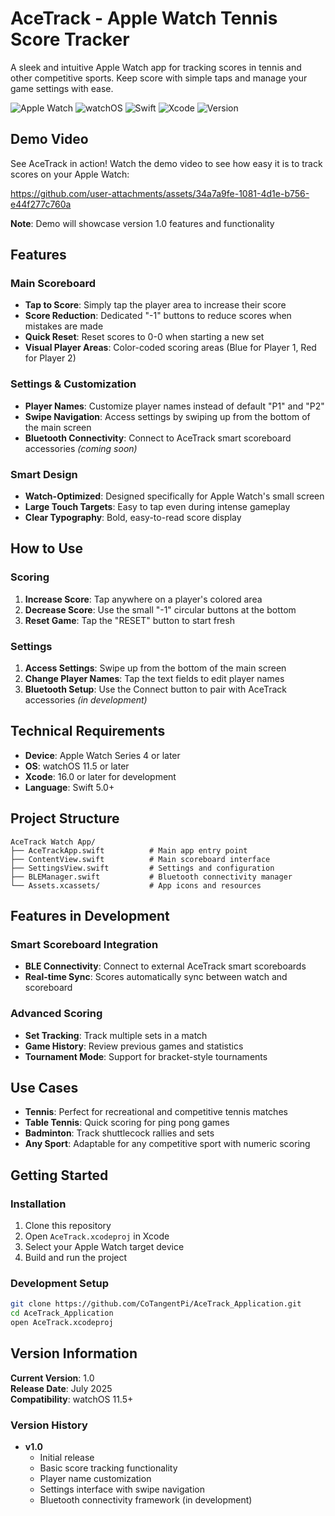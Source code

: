 # AceTrack - Apple Watch Tennis Score Tracker

A sleek and intuitive Apple Watch app for tracking scores in tennis and other competitive sports. Keep score with simple taps and manage your game settings with ease.

![Apple Watch](https://img.shields.io/badge/Apple%20Watch-Compatible-blue)
![watchOS](https://img.shields.io/badge/watchOS-11.5+-green)
![Swift](https://img.shields.io/badge/Swift-5.0-orange)
![Xcode](https://img.shields.io/badge/Xcode-16.0+-blue)
![Version](https://img.shields.io/badge/Version-1.0-brightgreen)

## Demo Video

See AceTrack in action! Watch the demo video to see how easy it is to track scores on your Apple Watch:

https://github.com/user-attachments/assets/34a7a9fe-1081-4d1e-b756-e44f277c760a

**Note**: Demo will showcase version 1.0 features and functionality

## Features

### **Main Scoreboard**
- **Tap to Score**: Simply tap the player area to increase their score
- **Score Reduction**: Dedicated "-1" buttons to reduce scores when mistakes are made
- **Quick Reset**: Reset scores to 0-0 when starting a new set
- **Visual Player Areas**: Color-coded scoring areas (Blue for Player 1, Red for Player 2)

### **Settings & Customization**
- **Player Names**: Customize player names instead of default "P1" and "P2"
- **Swipe Navigation**: Access settings by swiping up from the bottom of the main screen
- **Bluetooth Connectivity**: Connect to AceTrack smart scoreboard accessories *(coming soon)*

### **Smart Design**
- **Watch-Optimized**: Designed specifically for Apple Watch's small screen
- **Large Touch Targets**: Easy to tap even during intense gameplay
- **Clear Typography**: Bold, easy-to-read score display

## How to Use

### **Scoring**
1. **Increase Score**: Tap anywhere on a player's colored area
2. **Decrease Score**: Use the small "-1" circular buttons at the bottom
3. **Reset Game**: Tap the "RESET" button to start fresh

### **Settings**
1. **Access Settings**: Swipe up from the bottom of the main screen
2. **Change Player Names**: Tap the text fields to edit player names
3. **Bluetooth Setup**: Use the Connect button to pair with AceTrack accessories *(in development)*

## Technical Requirements

- **Device**: Apple Watch Series 4 or later
- **OS**: watchOS 11.5 or later
- **Xcode**: 16.0 or later for development
- **Language**: Swift 5.0+

## Project Structure

```
AceTrack Watch App/
├── AceTrackApp.swift          # Main app entry point
├── ContentView.swift          # Main scoreboard interface
├── SettingsView.swift         # Settings and configuration
├── BLEManager.swift           # Bluetooth connectivity manager
└── Assets.xcassets/           # App icons and resources
```

## Features in Development

### **Smart Scoreboard Integration**
- **BLE Connectivity**: Connect to external AceTrack smart scoreboards
- **Real-time Sync**: Scores automatically sync between watch and scoreboard

### **Advanced Scoring**
- **Set Tracking**: Track multiple sets in a match
- **Game History**: Review previous games and statistics
- **Tournament Mode**: Support for bracket-style tournaments

## Use Cases

- **Tennis**: Perfect for recreational and competitive tennis matches
- **Table Tennis**: Quick scoring for ping pong games
- **Badminton**: Track shuttlecock rallies and sets
- **Any Sport**: Adaptable for any competitive sport with numeric scoring

## Getting Started

### **Installation**
1. Clone this repository
2. Open `AceTrack.xcodeproj` in Xcode
3. Select your Apple Watch target device
4. Build and run the project

### **Development Setup**
```bash
git clone https://github.com/CoTangentPi/AceTrack_Application.git
cd AceTrack_Application
open AceTrack.xcodeproj
```

## Version Information

**Current Version**: 1.0  
**Release Date**: July 2025  
**Compatibility**: watchOS 11.5+  

### **Version History**
- **v1.0**
  - Initial release
  - Basic score tracking functionality
  - Player name customization
  - Settings interface with swipe navigation
  - Bluetooth connectivity framework (in development)
